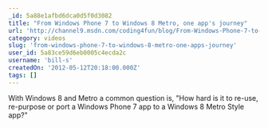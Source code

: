 ```yaml
---
_id: 5a88e1afbd6dca0d5f0d3082
title: "From Windows Phone 7 to Windows 8 Metro, one app's journey"
url: 'http://channel9.msdn.com/coding4fun/blog/From-Windows-Phone-7-to-Windows-8-Metro-one-apps-journey'
category: videos
slug: 'from-windows-phone-7-to-windows-8-metro-one-apps-journey'
user_id: 5a83ce59d6eb0005c4ecda2c
username: 'bill-s'
createdOn: '2012-05-12T20:18:00.000Z'
tags: []
---
```


With Windows 8 and Metro a common question is, "How hard is it to re-use, re-purpose or port a Windows Phone 7 app to a Windows 8 Metro Style app?"
